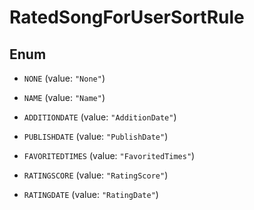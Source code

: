 

# RatedSongForUserSortRule

## Enum


* `NONE` (value: `"None"`)

* `NAME` (value: `"Name"`)

* `ADDITIONDATE` (value: `"AdditionDate"`)

* `PUBLISHDATE` (value: `"PublishDate"`)

* `FAVORITEDTIMES` (value: `"FavoritedTimes"`)

* `RATINGSCORE` (value: `"RatingScore"`)

* `RATINGDATE` (value: `"RatingDate"`)



